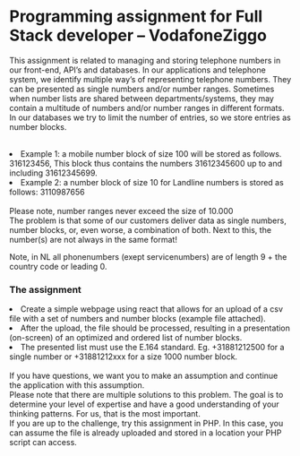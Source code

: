 <h1>Programming assignment for Full Stack developer – VodafoneZiggo</h1>

This assignment is related to managing and storing telephone numbers in our front-end, API’s and databases.
In our applications and telephone system, we identify multiple way’s of representing telephone numbers. They can be presented as single numbers and/or number ranges. 
Sometimes when number lists are shared between departments/systems, they may contain a multitude of numbers and/or number ranges in different formats. In our databases we try to limit the number of entries, so we store entries as number blocks.</br>
</br>
<li>Example 1: a mobile number block of size 100 will be stored as follows. 316123456, This block thus contains the numbers 31612345600 up to and including 31612345699.</br>
<li>Example 2: a number block of size 10 for Landline numbers is stored as follows: 3110987656
</br></li>
</br>
Please note, number ranges never exceed the size of 10.000</br>
The problem is that some of our customers deliver data as single numbers, number blocks, or, even worse, a combination of both. Next to this, the number(s) are not always in the same format!</br>

Note, in NL all phonenumbers (exept servicenumbers) are of length 9 + the country code or leading 0.

<h3>The assignment</h3>
<li>Create a simple webpage using react that allows for an upload of a csv file with a set of numbers and number blocks (example file attached).
<li>After the upload, the file should be processed, resulting in a presentation (on-screen) of an optimized and ordered list of number blocks.
<li>The presented list must use the E.164 standard. Eg. +31881212500 for a single number or +31881212xxx for a size 1000 number block.
</li></br>
If you have questions, we want you to make an assumption and continue the application with this assumption.</br>
Please note that there are multiple solutions to this problem. The goal is to determine your level of expertise and have a good understanding of your thinking patterns. For us, that is the most important.</br>
If you are up to the challenge, try this assignment in PHP. In this case, you can assume the file is already uploaded and stored in a location your PHP script can access.


